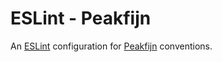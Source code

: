 # ESLint - Peakfijn

An [ESLint](https://github.com/eslint/eslint) configuration for [Peakfijn](https://peakfijn.nl/) conventions.
